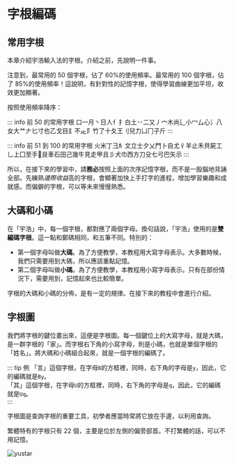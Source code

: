 
# 字根編碼

## 常用字根

本章介紹宇浩輸入法的字根。介紹之前，先說明一件事。

注意到，最常用的 50 個字根，佔了 60%的使用頻率。最常用的 100 個字根，佔了 85%的使用頻率！這說明，有針對性的記憶字根，使得學習曲線更加平坦，收效更加顯著。

按照使用頻率降序：

::: info 前 50 的常用字根
口一月丶日人亻扌白土丷二又丿宀木尚辶小冖厶心氵八女大艹𠂇匕寸也乙戈目訁不龰阝竹了十夂王刂兒力凵冂子斤
:::

::: info 前 51 到 100 的常用字根
火米丁彐糹文立士夕乂門卜自尤彳羊止禾貝屍工乚上囗至手𬺰艮車石田己幾牛見走甲且彡犬巾西方刀殳七弓巴矢示
:::

所以，在接下來的學習中，請**務必**按照上面的次序記憶字根，而不是一股腦地背誦全部。先練熟*邊際收益*高的字根，會顯著加快上手打字的進程，增加學習樂趣和成就感。而偏僻的字根，可以等未來慢慢熟悉。

## 大碼和小碼

在「宇浩」中，每一個字根，都對應了兩個字母。換句話說，「宇浩」使用的是**雙編碼字根**。這一點和鄭碼相同，和五筆不同。特別的：

- 第一個字母叫做**大碼**。為了方便教學，本教程用大寫字母表示。大多數時候，我們只需要用到大碼，所以應該重點記憶。
- 第二個字母叫做**小碼**。為了方便教學，本教程用小寫字母表示。只有在部份情況下，需要用到，記憶起來也比較簡單。

字根的大碼和小碼的分佈，是有一定的規律。在接下來的教程中會進行介紹。

## 字根圖

我們將字根的鍵位畫出來，這便是字根圖。每一個鍵位上的大寫字母，就是大碼，是一群字根的「家」。而字根右下角的小寫字母，則是小碼，也就是單個字根的「姓名」。將大碼和小碼組合起來，就是一個字根的編碼了。

::: tip 例
「言」這個字根，在字母`B`的方框裡，同時，右下角的字母是`y`，因此，它的編碼就是`By`。  
「其」這個字根，在字母`U`的方框裡，同時，右下角的字母是`q`，因此，它的編碼就是`Uq`。  
:::

字根圖是查詢字根的重要工具，初學者應當時常將它放在手邊，以利用查詢。

繁體特有的字根只有 22 個，主要是位於左側的偏旁部首。不打繁體的話，可以不用記憶。

![yustar](/yustar.webp)
